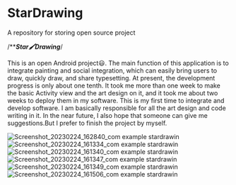 # StarDrawing
A repository for storing open source project

/***********************Star🖌Drawing*********************/

  This is an open Android project😃. The main function of this application is to integrate painting and social integration, which can easily bring users to draw, quickly draw, and share typesetting.
  At present, the development progress is only about one tenth. It took me more than one week to make the basic Activity view and the art design on it, and it took me about two weeks to deploy them in my software.
  This is my first time to integrate and develop software. I am basically responsible for all the art design and code writing in it. In the near future, I also hope that someone can give me suggestions.But I prefer to finish the project by myself.
  

![Screenshot_20230224_162840_com example stardrawin](https://user-images.githubusercontent.com/104446598/221130150-d97d8c2d-4450-4dce-9156-147ebe970389.jpg)
![Screenshot_20230224_161334_com example stardrawin](https://user-images.githubusercontent.com/104446598/221130173-7ae08fac-814f-4e83-b18a-8475a5c22656.jpg)
![Screenshot_20230224_161340_com example stardrawin](https://user-images.githubusercontent.com/104446598/221130178-a0acac81-0bd5-47cd-86a7-0bb6386082b1.jpg)
![Screenshot_20230224_161347_com example stardrawin](https://user-images.githubusercontent.com/104446598/221130180-7f5df7c0-0e24-46b5-a46a-062564c63605.jpg)
![Screenshot_20230224_161349_com example stardrawin](https://user-images.githubusercontent.com/104446598/221130183-3f4deb37-c454-4fd3-b839-d9068024a44f.jpg)
![Screenshot_20230224_161506_com example stardrawin](https://user-images.githubusercontent.com/104446598/221130190-85814a65-dc52-4bdc-b95d-8a58d0702050.jpg)
